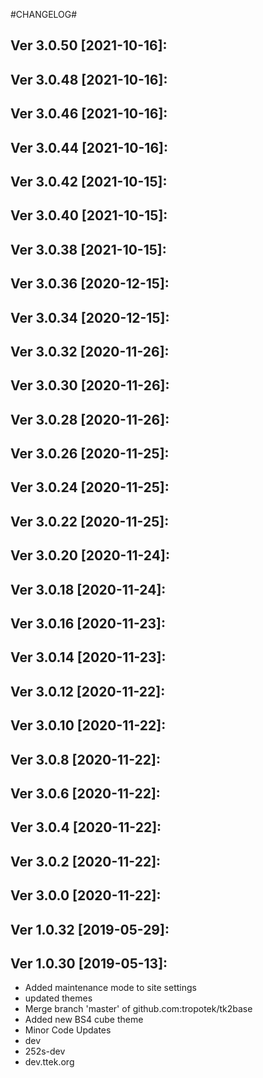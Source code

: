 
#CHANGELOG#

Ver 3.0.50 [2021-10-16]:
-------------------------------


Ver 3.0.48 [2021-10-16]:
-------------------------------


Ver 3.0.46 [2021-10-16]:
-------------------------------


Ver 3.0.44 [2021-10-16]:
-------------------------------


Ver 3.0.42 [2021-10-15]:
-------------------------------


Ver 3.0.40 [2021-10-15]:
-------------------------------


Ver 3.0.38 [2021-10-15]:
-------------------------------


Ver 3.0.36 [2020-12-15]:
-------------------------------


Ver 3.0.34 [2020-12-15]:
-------------------------------


Ver 3.0.32 [2020-11-26]:
-------------------------------


Ver 3.0.30 [2020-11-26]:
-------------------------------


Ver 3.0.28 [2020-11-26]:
-------------------------------


Ver 3.0.26 [2020-11-25]:
-------------------------------


Ver 3.0.24 [2020-11-25]:
-------------------------------


Ver 3.0.22 [2020-11-25]:
-------------------------------


Ver 3.0.20 [2020-11-24]:
-------------------------------


Ver 3.0.18 [2020-11-24]:
-------------------------------


Ver 3.0.16 [2020-11-23]:
-------------------------------


Ver 3.0.14 [2020-11-23]:
-------------------------------


Ver 3.0.12 [2020-11-22]:
-------------------------------


Ver 3.0.10 [2020-11-22]:
-------------------------------


Ver 3.0.8 [2020-11-22]:
-------------------------------


Ver 3.0.6 [2020-11-22]:
-------------------------------


Ver 3.0.4 [2020-11-22]:
-------------------------------


Ver 3.0.2 [2020-11-22]:
-------------------------------


Ver 3.0.0 [2020-11-22]:
-------------------------------


Ver 1.0.32 [2019-05-29]:
-------------------------------


Ver 1.0.30 [2019-05-13]:
-------------------------------
  - Added maintenance mode to site settings
  - updated themes
  - Merge branch 'master' of github.com:tropotek/tk2base
  - Added new BS4 cube theme
  - Minor Code Updates
  - dev
  - 252s-dev
  - dev.ttek.org






